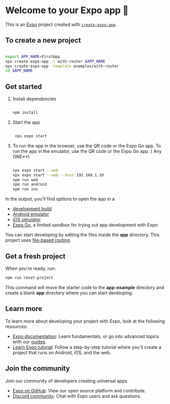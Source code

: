 # Welcome to your Expo app 👋

This is an [Expo](https://expo.dev) project created with [`create-expo-app`](https://www.npmjs.com/package/create-expo-app).

## To create a new project

```bash

export APP_NAME=FirstApp
npx create-expo-app -t with-router $APP_NAME
npx create-expo-app -template examples/with-router
cd $APP_NAME

```

## Get started

1. Install dependencies

   ```bash

   npm install

   ```

2. Start the app

   ```bash

    npx expo start
   
   ```
3. To run the app in the browser, use the QR code or the Expo Go app.
   To run the app in the emulator, use the QR code or the Expo Go app. ( Any ONE**)

   ```bash

   npx expo start --web
   npx expo start --web --host 192.168.1.10
   npm run web  
   npm run android
   npm run ios

   ```

In the output, you'll find options to open the app in a

- [development build](https://docs.expo.dev/develop/development-builds/introduction/)
- [Android emulator](https://docs.expo.dev/workflow/android-studio-emulator/)
- [iOS simulator](https://docs.expo.dev/workflow/ios-simulator/)
- [Expo Go](https://expo.dev/go), a limited sandbox for trying out app development with Expo

You can start developing by editing the files inside the **app** directory. This project uses [file-based routing](https://docs.expo.dev/router/introduction).

## Get a fresh project

When you're ready, run:

```bash
npm run reset-project
```

This command will move the starter code to the **app-example** directory and create a blank **app** directory where you can start developing.

## Learn more

To learn more about developing your project with Expo, look at the following resources:

- [Expo documentation](https://docs.expo.dev/): Learn fundamentals, or go into advanced topics with our [guides](https://docs.expo.dev/guides).
- [Learn Expo tutorial](https://docs.expo.dev/tutorial/introduction/): Follow a step-by-step tutorial where you'll create a project that runs on Android, iOS, and the web.

## Join the community

Join our community of developers creating universal apps.

- [Expo on GitHub](https://github.com/expo/expo): View our open source platform and contribute.
- [Discord community](https://chat.expo.dev): Chat with Expo users and ask questions.
